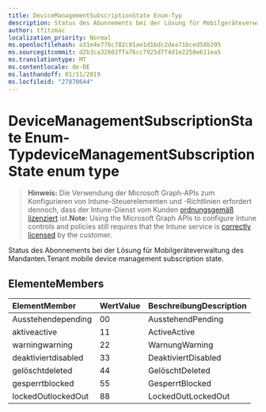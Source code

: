 ```yaml
---
title: DeviceManagementSubscriptionState Enum-Typ
description: Status des Abonnements bei der Lösung für Mobilgeräteverwaltung des Mandanten.
author: tfitzmac
localization_priority: Normal
ms.openlocfilehash: a31e4e776c782c01ae1d1bdc2dea71bced58b295
ms.sourcegitcommit: d2b3ca32602ffa76cc7925d7f4d1e2258e611ea5
ms.translationtype: MT
ms.contentlocale: de-DE
ms.lasthandoff: 01/11/2019
ms.locfileid: "27870644"
---
```

# <a name="devicemanagementsubscriptionstate-enum-type"></a><span data-ttu-id="e8215-103">DeviceManagementSubscriptionState Enum-Typ</span><span class="sxs-lookup"><span data-stu-id="e8215-103">deviceManagementSubscriptionState enum type</span></span>

> <span data-ttu-id="e8215-104">**Hinweis:** Die Verwendung der Microsoft Graph-APIs zum Konfigurieren von Intune-Steuerelementen und -Richtlinien erfordert dennoch, dass der Intune-Dienst vom Kunden [ordnungsgemäß lizenziert](https://go.microsoft.com/fwlink/?linkid=839381) ist.</span><span class="sxs-lookup"><span data-stu-id="e8215-104">**Note:** Using the Microsoft Graph APIs to configure Intune controls and policies still requires that the Intune service is [correctly licensed](https://go.microsoft.com/fwlink/?linkid=839381) by the customer.</span></span>

<span data-ttu-id="e8215-105">Status des Abonnements bei der Lösung für Mobilgeräteverwaltung des Mandanten.</span><span class="sxs-lookup"><span data-stu-id="e8215-105">Tenant mobile device management subscription state.</span></span>
## <a name="members"></a><span data-ttu-id="e8215-106">Elemente</span><span class="sxs-lookup"><span data-stu-id="e8215-106">Members</span></span>
|<span data-ttu-id="e8215-107">Element</span><span class="sxs-lookup"><span data-stu-id="e8215-107">Member</span></span>|<span data-ttu-id="e8215-108">Wert</span><span class="sxs-lookup"><span data-stu-id="e8215-108">Value</span></span>|<span data-ttu-id="e8215-109">Beschreibung</span><span class="sxs-lookup"><span data-stu-id="e8215-109">Description</span></span>|
|:---|:---|:---|
|<span data-ttu-id="e8215-110">Ausstehende</span><span class="sxs-lookup"><span data-stu-id="e8215-110">pending</span></span>|<span data-ttu-id="e8215-111">0</span><span class="sxs-lookup"><span data-stu-id="e8215-111">0</span></span>|<span data-ttu-id="e8215-112">Ausstehend</span><span class="sxs-lookup"><span data-stu-id="e8215-112">Pending</span></span>|
|<span data-ttu-id="e8215-113">aktive</span><span class="sxs-lookup"><span data-stu-id="e8215-113">active</span></span>|<span data-ttu-id="e8215-114">1</span><span class="sxs-lookup"><span data-stu-id="e8215-114">1</span></span>|<span data-ttu-id="e8215-115">Active</span><span class="sxs-lookup"><span data-stu-id="e8215-115">Active</span></span>|
|<span data-ttu-id="e8215-116">warning</span><span class="sxs-lookup"><span data-stu-id="e8215-116">warning</span></span>|<span data-ttu-id="e8215-117">2</span><span class="sxs-lookup"><span data-stu-id="e8215-117">2</span></span>|<span data-ttu-id="e8215-118">Warnung</span><span class="sxs-lookup"><span data-stu-id="e8215-118">Warning</span></span>|
|<span data-ttu-id="e8215-119">deaktiviert</span><span class="sxs-lookup"><span data-stu-id="e8215-119">disabled</span></span>|<span data-ttu-id="e8215-120">3</span><span class="sxs-lookup"><span data-stu-id="e8215-120">3</span></span>|<span data-ttu-id="e8215-121">Deaktiviert</span><span class="sxs-lookup"><span data-stu-id="e8215-121">Disabled</span></span>|
|<span data-ttu-id="e8215-122">gelöscht</span><span class="sxs-lookup"><span data-stu-id="e8215-122">deleted</span></span>|<span data-ttu-id="e8215-123">4</span><span class="sxs-lookup"><span data-stu-id="e8215-123">4</span></span>|<span data-ttu-id="e8215-124">Gelöscht</span><span class="sxs-lookup"><span data-stu-id="e8215-124">Deleted</span></span>|
|<span data-ttu-id="e8215-125">gesperrt</span><span class="sxs-lookup"><span data-stu-id="e8215-125">blocked</span></span>|<span data-ttu-id="e8215-126">5</span><span class="sxs-lookup"><span data-stu-id="e8215-126">5</span></span>|<span data-ttu-id="e8215-127">Gesperrt</span><span class="sxs-lookup"><span data-stu-id="e8215-127">Blocked</span></span>|
|<span data-ttu-id="e8215-128">lockedOut</span><span class="sxs-lookup"><span data-stu-id="e8215-128">lockedOut</span></span>|<span data-ttu-id="e8215-129">8</span><span class="sxs-lookup"><span data-stu-id="e8215-129">8</span></span>|<span data-ttu-id="e8215-130">LockedOut</span><span class="sxs-lookup"><span data-stu-id="e8215-130">LockedOut</span></span>|



